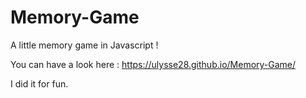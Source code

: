 # Memory-Game

A little memory game in Javascript !

You can have a look here : https://ulysse28.github.io/Memory-Game/

I did it for fun.
